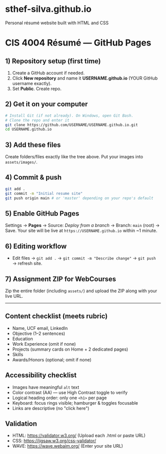 # sthef-silva.github.io
Personal résumé website built with HTML and CSS

# CIS 4004 Résumé — GitHub Pages


## 1) Repository setup (first time)
1. Create a GitHub account if needed.
2. Click **New repository** and name it **USERNAME.github.io** (YOUR GitHub username exactly).
3. Set **Public**. Create repo.


## 2) Get it on your computer
```bash
# Install Git (if not already). On Windows, open Git Bash.
# Clone the repo and enter it
git clone https://github.com/USERNAME/USERNAME.github.io.git
cd USERNAME.github.io
```


## 3) Add these files
Create folders/files exactly like the tree above. Put your images into `assets/images/`.


## 4) Commit & push
```bash
git add .
git commit -m "Initial resume site"
git push origin main # or 'master' depending on your repo's default
```


## 5) Enable GitHub Pages
Settings → **Pages** → Source: *Deploy from a branch* → Branch: `main` (root) → Save.
Your site will be live at `https://USERNAME.github.io` within ~1 minute.


## 6) Editing workflow
- Edit files → `git add .` → `git commit -m "Describe change"` → `git push` → refresh site.


## 7) Assignment ZIP for WebCourses
Zip the entire folder (including `assets/`) and upload the ZIP along with your live URL.


---


## Content checklist (meets rubric)
- Name, UCF email, LinkedIn
- Objective (1–2 sentences)
- Education
- Work Experience (omit if none)
- Projects (summary cards on Home + 2 dedicated pages)
- Skills
- Awards/Honors (optional; omit if none)


## Accessibility checklist
- Images have meaningful `alt` text
- Color contrast (AA) — use High Contrast toggle to verify
- Logical heading order: only one `<h1>` per page
- Keyboard: focus rings visible; hamburger & toggles focusable
- Links are descriptive (no "click here")


## Validation
- HTML: https://validator.w3.org/ (Upload each .html or paste URL)
- CSS: https://jigsaw.w3.org/css-validator/
- WAVE: https://wave.webaim.org/ (Enter your site URL)
